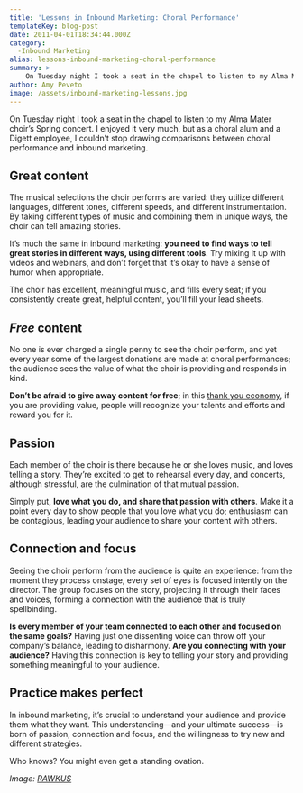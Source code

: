 ```yaml
---
title: 'Lessons in Inbound Marketing: Choral Performance'
templateKey: blog-post
date: 2011-04-01T18:34:44.000Z
category: 
  -Inbound Marketing
alias: lessons-inbound-marketing-choral-performance
summary: > 
  	On Tuesday night I took a seat in the chapel to listen to my Alma Mater choir’s Spring concert. I enjoyed it very much, but as a choral alum and a Digett employee, I couldn’t stop drawing comparisons between choral performance and inbound marketing.
author: Amy Peveto
image: /assets/inbound-marketing-lessons.jpg
---
```


On Tuesday night I took a seat in the chapel to listen to my Alma Mater choir’s Spring concert. I enjoyed it very much, but as a choral alum and a Digett employee, I couldn’t stop drawing comparisons between choral performance and inbound marketing.

Great content
-------------

The musical selections the choir performs are varied: they utilize different languages, different tones, different speeds, and different instrumentation. By taking different types of music and combining them in unique ways, the choir can tell amazing stories.

It’s much the same in inbound marketing: **you need to find ways to tell great stories in different ways, using different tools**. Try mixing it up with videos and webinars, and don’t forget that it’s okay to have a sense of humor when appropriate.

The choir has excellent, meaningful music, and fills every seat; if you consistently create great, helpful content, you’ll fill your lead sheets.

_Free_ content
--------------

No one is ever charged a single penny to see the choir perform, and yet every year some of the largest donations are made at choral performances; the audience sees the value of what the choir is providing and responds in kind.

**Don’t be afraid to give away content for free**; in this [thank you economy](/insights/social-media-social-networking), if you are providing value, people will recognize your talents and efforts and reward you for it.

Passion
-------

Each member of the choir is there because he or she loves music, and loves telling a story. They’re excited to get to rehearsal every day, and concerts, although stressful, are the culmination of that mutual passion.

Simply put, **love what you do, and share that passion with others**. Make it a point every day to show people that you love what you do; enthusiasm can be contagious, leading your audience to share your content with others.

Connection and focus
--------------------

Seeing the choir perform from the audience is quite an experience: from the moment they process onstage, every set of eyes is focused intently on the director. The group focuses on the story, projecting it through their faces and voices, forming a connection with the audience that is truly spellbinding.

**Is every member of your team connected to each other and focused on the same goals?** Having just one dissenting voice can throw off your company’s balance, leading to disharmony. **Are you connecting with your audience?** Having this connection is key to telling your story and providing something meaningful to your audience. 

Practice makes perfect
----------------------

In inbound marketing, it’s crucial to understand your audience and provide them what they want. This understanding—and your ultimate success—is born of passion, connection and focus, and the willingness to try new and different strategies.

Who knows? You might even get a standing ovation.

_Image: [RAWKUS](http://www.freeimages.com/photographer/RAWKU5-50583)_